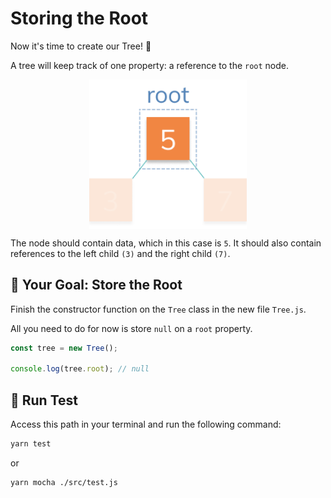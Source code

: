 # Storing the Root

Now it's time to create our Tree! 🌲

A tree will keep track of one property: a reference to the `root` node.

<img style="display: block; margin-left: auto; margin-right: auto;width: 50%;" src="../../img/creatingTree.png">

The node should contain data, which in this case is `5`. It should also contain references to the left child `(3)` and the right child `(7)`.

## 🏁 Your Goal: Store the Root

Finish the constructor function on the `Tree` class in the new file `Tree.js`.

All you need to do for now is store `null` on a `root` property.

```js
const tree = new Tree();

console.log(tree.root); // null
```

## 🧪 Run Test

Access this path in your terminal and run the following command:

```bash
yarn test
```

or 

```bash
yarn mocha ./src/test.js
```